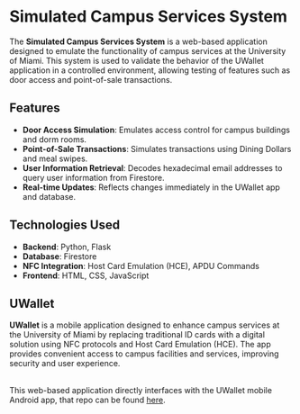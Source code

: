 # Simulated Campus Services System

The **Simulated Campus Services System** is a web-based application designed to emulate the functionality of campus services at the University of Miami. 
This system is used to validate the behavior of the UWallet application in a controlled environment, allowing testing of features such as door access and point-of-sale transactions.

## Features

- **Door Access Simulation**: Emulates access control for campus buildings and dorm rooms.
- **Point-of-Sale Transactions**: Simulates transactions using Dining Dollars and meal swipes.
- **User Information Retrieval**: Decodes hexadecimal email addresses to query user information from Firestore.
- **Real-time Updates**: Reflects changes immediately in the UWallet app and database.

## Technologies Used

- **Backend**: Python, Flask
- **Database**: Firestore
- **NFC Integration**: Host Card Emulation (HCE), APDU Commands
- **Frontend**: HTML, CSS, JavaScript

## UWallet

**UWallet** is a mobile application designed to enhance campus services at the University of Miami by replacing traditional ID cards with a digital solution using NFC protocols and Host Card Emulation (HCE).
The app provides convenient access to campus facilities and services, improving security and user experience.

<br>This web-based application directly interfaces with the UWallet mobile Android app, that repo can be found [here](https://github.com/nikeemda/UWalletApp).
